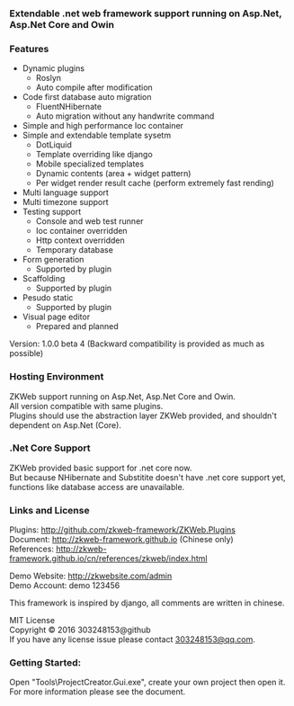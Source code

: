 ### Extendable .net web framework support running on Asp.Net, Asp.Net Core and Owin

### Features

- Dynamic plugins
	- Roslyn
	- Auto compile after modification
- Code first database auto migration
	- FluentNHibernate
	- Auto migration without any handwrite command
- Simple and high performance Ioc container
- Simple and extendable template sysetm
	- DotLiquid
	- Template overriding like django
	- Mobile specialized templates
	- Dynamic contents (area + widget pattern)
	- Per widget render result cache (perform extremely fast rending) 
- Multi language support
- Multi timezone support
- Testing support
	- Console and web test runner
	- Ioc container overridden
	- Http context overridden
	- Temporary database
- Form generation
	- Supported by plugin
- Scaffolding
	- Supported by plugin
- Pesudo static
	- Supported by plugin
- Visual page editor
	- Prepared and planned

Version: 1.0.0 beta 4 (Backward compatibility is provided as much as possible)<br/>

### Hosting Environment

ZKWeb support running on Asp.Net, Asp.Net Core and Owin.<br/>
All version compatible with same plugins.<br/>
Plugins should use the abstraction layer ZKWeb provided, and shouldn't dependent on Asp.Net (Core).<br/>

### .Net Core Support

ZKWeb provided basic support for .net core now.<br/>
But because NHibernate and Substitite doesn't have .net core support yet,<br/>
functions like database access are unavailable.<br/>

### Links and License

Plugins: http://github.com/zkweb-framework/ZKWeb.Plugins<br/>
Document: http://zkweb-framework.github.io (Chinese only)<br/>
References: http://zkweb-framework.github.io/cn/references/zkweb/index.html<br/>

Demo Website: http://zkwebsite.com/admin<br/>
Demo Account: demo 123456

This framework is inspired by django, all comments are written in chinese.<br/>

MIT License<br/>
Copyright © 2016 303248153@github<br/>
If you have any license issue please contact 303248153@qq.com.<br/>

### Getting Started:

Open "Tools\ProjectCreator.Gui.exe", create your own project then open it.<br/>
For more information please see the document.<br/>
